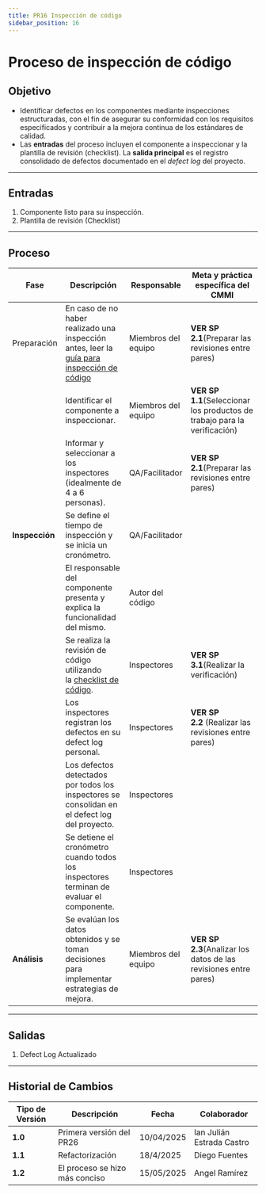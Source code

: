 ```yaml
---
title: PR16 Inspección de código
sidebar_position: 16
---
```


# Proceso de inspección de código

## Objetivo

- Identificar defectos en los componentes mediante inspecciones estructuradas, con el fin de asegurar su conformidad con los requisitos especificados y contribuir a la mejora continua de los estándares de calidad.
- Las **entradas** del proceso incluyen el componente a inspeccionar y la plantilla de revisión (checklist). La **salida principal** es el registro consolidado de defectos documentado en el _defect log_ del proyecto.

---

## Entradas

1. Componente listo para su inspección.
2. Plantilla de revisión (Checklist)

---

## Proceso

| **Fase**       | **Descripción**                                                                                                             | **Responsable**     | **Meta y práctica específica del CMMI**                                   |
| -------------- | --------------------------------------------------------------------------------------------------------------------------- | ------------------- | ------------------------------------------------------------------------- |
| Preparación    | En caso de no haber realizado una inspección antes, leer la [guía para inspección de código](/docs/guias/inspeccion-codigo) | Miembros del equipo | **VER SP 2.1**(Preparar las revisiones entre pares)                       |
|                | Identificar el componente a inspeccionar.                                                                                   | Miembros del equipo | **VER SP 1.1**(Seleccionar los productos de trabajo para la verificación) |
|                | Informar y seleccionar a los inspectores (idealmente de 4 a 6 personas).                                                    | QA/Facilitador      | **VER SP 2.1**(Preparar las revisiones entre pares)                       |
| **Inspección** | Se define el tiempo de inspección y se inicia un cronómetro.                                                                | QA/Facilitador      |                                                                           |
|                | El responsable del componente presenta y explica la funcionalidad del mismo.                                                | Autor del código    |                                                                           |
|                | Se realiza la revisión de código utilizando la [checklist de código](../recursos/checklists.md).                            | Inspectores         | **VER SP 3.1**(Realizar la verificación)                                  |
|                | Los inspectores registran los defectos en su defect log personal.                                                           | Inspectores         | **VER SP 2.2** (Realizar las revisiones entre pares)                      |
|                | Los defectos detectados por todos los inspectores se consolidan en el defect log del proyecto.                              | Inspectores         |                                                                           |
|                | Se detiene el cronómetro cuando todos los inspectores terminan de evaluar el componente.                                    | Inspectores         |                                                                           |
| **Análisis**   | Se evalúan los datos obtenidos y se toman decisiones para implementar estrategias de mejora.                                | Miembros del equipo | **VER SP 2.3**(Analizar los datos de las revisiones entre pares)          |

---

## Salidas

1. Defect Log Actualizado

---

## Historial de Cambios

| **Tipo de Versión** | **Descripción**                | **Fecha**  | **Colaborador**           |
| ------------------- | ------------------------------ | ---------- | ------------------------- |
| **1.0**             | Primera versión del PR26       | 10/04/2025 | Ian Julián Estrada Castro |
| **1.1**             | Refactorización                | 18/4/2025  | Diego Fuentes             |
| **1.2**             | El proceso se hizo más conciso | 15/05/2025 | Angel Ramírez             |
